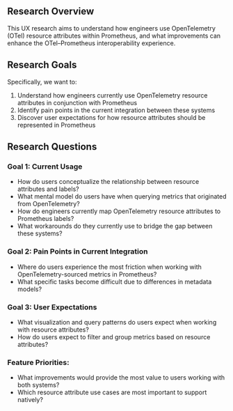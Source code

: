 ## Research Overview
This UX research aims to understand how engineers use OpenTelemetry (OTel) resource attributes within Prometheus, and what improvements can enhance the OTel–Prometheus interoperability experience.
## Research Goals
Specifically, we want to:
1. Understand how engineers currently use OpenTelemetry resource attributes in conjunction with Prometheus
2. Identify pain points in the current integration between these systems
3. Discover user expectations for how resource attributes should be represented in Prometheus
## Research Questions
### Goal 1: Current Usage
- How do users conceptualize the relationship between resource attributes and labels?
- What mental model do users have when querying metrics that originated from OpenTelemetry?
- How do engineers currently map OpenTelemetry resource attributes to Prometheus labels?
- What workarounds do they currently use to bridge the gap between these systems?
### Goal 2: Pain Points in Current Integration
- Where do users experience the most friction when working with OpenTelemetry-sourced metrics in Prometheus?
- What specific tasks become difficult due to differences in metadata models?
### Goal 3: User Expectations
- What visualization and query patterns do users expect when working with resource attributes?
- How do users expect to filter and group metrics based on resource attributes?
### Feature Priorities:
- What improvements would provide the most value to users working with both systems?
- Which resource attribute use cases are most important to support natively?
